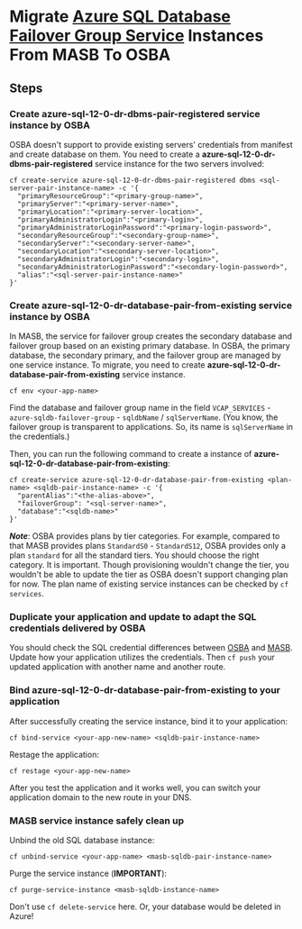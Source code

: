 # Migrate [Azure SQL Database Failover Group Service](https://github.com/Azure/meta-azure-service-broker/blob/master/docs/azure-sql-db-failover-group.md) Instances From MASB To OSBA

## Steps

### Create azure-sql-12-0-dr-dbms-pair-registered service instance by OSBA

OSBA doesn't support to provide existing servers' credentials from manifest and create database on them. You need to create a **azure-sql-12-0-dr-dbms-pair-registered** service instance for the two servers involved:

```
cf create-service azure-sql-12-0-dr-dbms-pair-registered dbms <sql-server-pair-instance-name> -c '{
  "primaryResourceGroup":"<primary-group-name>",
  "primaryServer":"<primary-server-name>",
  "primaryLocation":"<primary-server-location>",
  "primaryAdministratorLogin":"<primary-login>",
  "primaryAdministratorLoginPassword":"<primary-login-password>",
  "secondaryResourceGroup":"<secondary-group-name>",
  "secondaryServer":"<secondary-server-name>",
  "secondaryLocation":"<secondary-server-location>",
  "secondaryAdministratorLogin":"<secondary-login>",
  "secondaryAdministratorLoginPassword":"<secondary-login-password>",
  "alias":"<sql-server-pair-instance-name>"
}'
```

### Create azure-sql-12-0-dr-database-pair-from-existing service instance by OSBA

In MASB, the service for failover group creates the secondary database and failover group based on an existing primary database. In OSBA, the primary database, the secondary primary, and the failover group are managed by one service instance. To migrate, you need to create **azure-sql-12-0-dr-database-pair-from-existing** service instance.

```
cf env <your-app-name>
```

Find the database and failover group name in the field `VCAP_SERVICES` - `azure-sqldb-failover-group` - `sqldbName` / `sqlServerName`. (You know, the failover group is transparent to applications. So, its name is `sqlServerName` in the credentials.)

Then, you can run the following command to create a instance of **azure-sql-12-0-dr-database-pair-from-existing**:

```
cf create-service azure-sql-12-0-dr-database-pair-from-existing <plan-name> <sqldb-pair-instance-name> -c '{
  "parentAlias":"<the-alias-above>",
  "failoverGroup": "<sql-server-name>",
  "database":"<sqldb-name>"
}'
```

***Note***: OSBA provides plans by tier categories. For example, compared to that MASB provides plans `StandardS0` - `StandardS12`, OSBA provides only a plan `standard` for all the standard tiers. You should choose the right category. It is important. Though provisioning wouldn't change the tier, you wouldn't be able to update the tier as OSBA doesn't support changing plan for now. The plan name of existing service instances can be checked by `cf services`.

### Duplicate your application and update to adapt the SQL credentials delivered by OSBA

You should check the SQL credential differences between [OSBA](../modules/mssqlfg.md#credentials-1) and [MASB](https://github.com/Azure/meta-azure-service-broker/blob/master/docs/azure-sql-db-failover-group.md#format-of-credentials). Update how your application utilizes the credentials. Then `cf push` your updated application with another name and another route.

### Bind azure-sql-12-0-dr-database-pair-from-existing to your application

After successfully creating the service instance, bind it to your application:

```
cf bind-service <your-app-new-name> <sqldb-pair-instance-name>
```

Restage the application:

```
cf restage <your-app-new-name>
```

After you test the application and it works well, you can switch your application domain to the new route in your DNS.

### MASB service instance safely clean up

Unbind the old SQL database instance:

```
cf unbind-service <your-app-name> <masb-sqldb-pair-instance-name>
```

Purge the service instance (**IMPORTANT**):

```
cf purge-service-instance <masb-sqldb-instance-name>
```

Don't use `cf delete-service` here. Or, your database would be deleted in Azure!
